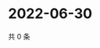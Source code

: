 # 2022-06-30

共 0 条

<!-- BEGIN WEIBO -->
<!-- 最后更新时间 Thu Jun 30 2022 15:13:17 GMT+0800 (China Standard Time) -->

<!-- END WEIBO -->
